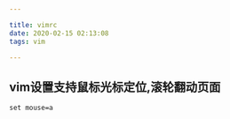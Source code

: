 ```yaml
---

title: vimrc
date: 2020-02-15 02:13:08
tags: vim

---
```


## vim设置支持鼠标光标定位,滚轮翻动页面

```
set mouse=a
```
